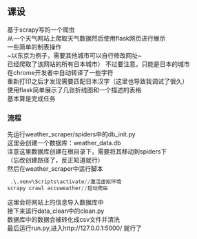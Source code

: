 ## 课设  
基于scrapy写的一个爬虫  
从一个天气网站上爬取天气数据然后使用flask网页进行展示  
一些简单的制表操作  
~以东京为例子，需要其他城市可以自行修改网址~  
已经爬取了该网站的所有日本城市）
不过要注意，只能是日本的城市  
在chrome开发者中自动转译了一些字符  
重新打印之后才发现需要匹配日本汉字（这里也导致我调试了很久）  
使用flask简单展示了几张折线图和一个描述的表格  
基本算是完成任务  

### 流程  
先运行weather_scraper/spiders中的db_init.py  
这里会创建一个数据库：weather_data.db  
注意这里数据库创建在根目录下，需要将其移动到spiders下  
（忘改创建路径了，反正知道就行）  
然后在weather_scraper中运行脚本
```python
 .\.venv\Scripts\activate//激活虚拟环境
scrapy crawl accuweather//启动爬虫
```
这里会将网站上的信息导入数据库中  
接下来运行data_clean中的clean.py  
数据库中的数据会被转化成csv文件并清洗  
最后运行run.py,进入http://127.0.0.1:5000/ 就行了  
